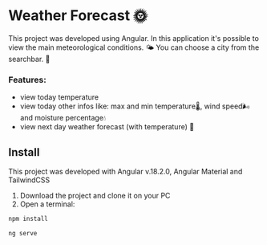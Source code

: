 # Weather Forecast 🌞
This project was developed using Angular. 
In this application it's possible to view the main meteorological conditions. 🌤️
You can choose a city from the searchbar.  📝

### Features:

 - view today temperature 
 - view today other infos like: max and min temperature🌡️, wind speed🌬️ and moisture percentage💧
 - view next day weather forecast (with temperature) 🌈

## Install
This project was developed with Angular v.18.2.0, Angular Material and TailwindCSS

 1. Download the project and clone it on your PC
 2. Open a terminal: 
```bash
npm install
```

```bash
ng serve
```

